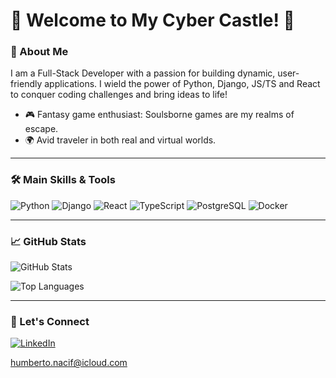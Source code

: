 # 🌟 Welcome to My Cyber Castle! 🌟

### 👋 About Me
I am a Full-Stack Developer with a passion for building dynamic, user-friendly applications. I wield the power of Python, Django, JS/TS and React to conquer coding challenges and bring ideas to life!

- 🎮 Fantasy game enthusiast: Soulsborne games are my realms of escape.
- 🌍 Avid traveler in both real and virtual worlds.

---

### 🛠️ Main Skills & Tools
![Python](https://img.shields.io/badge/Python-3776AB?style=for-the-badge&logo=python&logoColor=white)
![Django](https://img.shields.io/badge/Django-092E20?style=for-the-badge&logo=django&logoColor=white)
![React](https://img.shields.io/badge/React-61DAFB?style=for-the-badge&logo=react&logoColor=black)
![TypeScript](https://img.shields.io/badge/TypeScript-007ACC?style=for-the-badge&logo=typescript&logoColor=white)
![PostgreSQL](https://img.shields.io/badge/PostgreSQL-336791?style=for-the-badge&logo=postgresql&logoColor=white)
![Docker](https://img.shields.io/badge/Docker-2496ED?style=for-the-badge&logo=docker&logoColor=white)

---

### 📈 GitHub Stats
![GitHub Stats](https://github-readme-stats.vercel.app/api?username=histereogenik&show_icons=true&theme=radical)

![Top Languages](https://github-readme-stats.vercel.app/api/top-langs/?username=histereogenik&layout=compact&theme=radical)

---

### 🔗 Let's Connect
[![LinkedIn](https://img.shields.io/badge/LinkedIn-0A66C2?style=for-the-badge&logo=linkedin&logoColor=white)](https://www.linkedin.com/in/humberto-nacif/)

humberto.nacif@icloud.com
